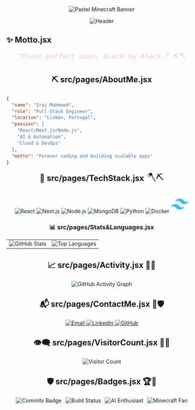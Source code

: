 
<p align="center">
  <img src="https://github.com/user-attachments/assets/65ce52d1-68ae-4242-bddf-07e2ea086e83" width="70%" alt="Pastel Minecraft Banner" />
</p>

<p align="center">
<img src="https://capsule-render.vercel.app/api?text=npm+react+build+with+Iraj+🧚‍♀️&animation=fadeIn&type=waving&color=linear-gradient(135deg,%20#f9c5d1,%20#fcd5ce,%20#f8edeb,%20#f9dcc4,%20#f7efdb)&height=50&fontSize=10" alt="Header" />
</p>

## ✨ Motto.jsx
<p align="center" style="font-family: 'Minecraft', monospace; font-size: 18px; color: #f7c6c7; margin-bottom: 20px;">
  <i>“Pixel-perfect code, block by block.”</i> <span>⛏️🪓</span>
</p>

## <p align="center"> ⛏️ src/pages/AboutMe.jsx <p>

```json
{
  "name": "Iraj Mahmood",
  "role": "Full-Stack Engineer",
  "location": "Lisbon, Portugal",
  "passion": [
    "React/Next.js/Node.js",
    "AI & Automation",
    "Cloud & DevOps"
  ],
  "motto": "Forever coding and building scalable apps"
}
```

<div align="center" style="display: flex; justify-content: center; align-items: center; gap: 8px; margin-bottom: 24px;">
  <h2 style="margin: 0;">🧱 src/pages/TechStack.jsx</h2>
  <span style="font-size: 1.5rem;">🪓⛏️</span>
</div>

<p align="center">
  <img alt="React" src="https://cdn.jsdelivr.net/gh/devicons/devicon/icons/react/react-original.svg" width="48" />
  <img alt="Next.js" src="https://cdn.jsdelivr.net/gh/devicons/devicon/icons/nextjs/nextjs-original.svg" width="48" />
  <img alt="Node.js" src="https://cdn.jsdelivr.net/gh/devicons/devicon/icons/nodejs/nodejs-original.svg" width="48" />
  <img alt="MongoDB" src="https://cdn.jsdelivr.net/gh/devicons/devicon/icons/mongodb/mongodb-original.svg" width="48" />
  <img alt="Python" src="https://cdn.jsdelivr.net/gh/devicons/devicon/icons/python/python-original.svg" width="48" />
  <img alt="Docker" src="https://cdn.jsdelivr.net/gh/devicons/devicon/icons/docker/docker-original.svg" width="48" />
  <img alt="Tailwind CSS" src="https://raw.githubusercontent.com/devicons/devicon/master/icons/tailwindcss/tailwindcss-original.svg" width="48" />
</p>



### <p align="center">📊 src/pages/Stats&Languages.jsx</p>
<p align="center"> <table align="center" style="margin:auto"> <tr> <td> <img src="https://github-readme-stats.vercel.app/api?username=iraj259&show_icons=true&theme=radical&hide_border=true&include_all_commits=true&count_private=true" alt="GitHub Stats" /> </td> <td> <img src="https://github-readme-stats.vercel.app/api/top-langs/?username=iraj259&layout=compact&theme=radical&hide_border=true" alt="Top Languages" /> </td> </tr> </table> </p>


## <p align="center"> 📈 src/pages/Activity.jsx 🐉🔥 <p>
<p align="center"> <img src="https://github-readme-activity-graph.vercel.app/graph?username=iraj259&theme=react-dark&area=true&hide_border=true" alt="GitHub Activity Graph" /> </p>


## <p align="center"> 📬 src/pages/ContactMe.jsx 📜🛡️ <p>
<p align="center">
  <a href="mailto:irajj.259@gmail.com.com">
    <img src="https://img.shields.io/badge/Email-D14836?style=for-the-badge&logo=gmail&logoColor=white" alt="Email" />
  </a>
  <a href="https://www.linkedin.com/in/iraj-mahmood-b2962726a/">
    <img src="https://img.shields.io/badge/LinkedIn-0A66C2?style=for-the-badge&logo=linkedin&logoColor=white" alt="LinkedIn" />
  </a>
  <a href="https://github.com/iraj259">
    <img src="https://img.shields.io/badge/GitHub-181717?style=for-the-badge&logo=github&logoColor=white" alt="GitHub" />
  </a>
</p>


## <p align="center"> 👁️‍🗨 src/pages/VisitorCount.jsx 👀🧟 <p>

<p align="center">
  <img src="https://hits.seeyoufarm.com/api/count/incr/badge.svg?url=https%3A%2F%2Fgithub.com%2Firaj259&count_bg=%236CC644&title_bg=%23000000&icon=github.svg&icon_color=%23FFFFFF&title=visitors&edge_flat=false" alt="Visitor Count" />
</p>

## <p align="center"> 🛡️ src/pages/Badges.jsx 🏆💎 <p>

  <p align="center" style="display: flex; justify-content: center; gap: 10px;">
  <img src="https://img.shields.io/badge/Commits-1000%2B-blue?style=for-the-badge&logo=git" alt="Commits Badge" />
  <img src="https://img.shields.io/badge/Build-Passing-brightgreen?style=for-the-badge&logo=githubactions" alt="Build Status" />
  <img src="https://img.shields.io/badge/AI-Enthusiast-orange?style=for-the-badge&logo=python" alt="AI Enthusiast" />
  <img src="https://img.shields.io/badge/Minecraft-Fan-9cf?style=for-the-badge&logo=minecraft" alt="Minecraft Fan" />
</p>
</p>
